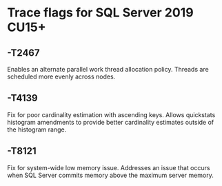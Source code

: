 # Trace flags for SQL Server 2019 CU15+

## -T2467
Enables an alternate parallel work thread allocation policy.
Threads are scheduled more evenly across nodes.

## -T4139
Fix for poor cardinality estimation with ascending keys.
Allows quickstats histogram amendments to provide better cardinality estimates outside of the histogram range.

## -T8121
Fix for system-wide low memory issue.
Addresses an issue that occurs when SQL Server commits memory above the maximum server memory.
